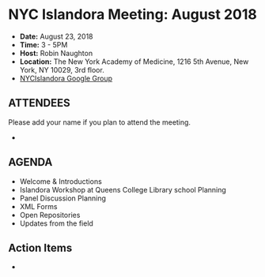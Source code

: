 # NYC Islandora Meeting: August 2018
* **Date:**  August 23, 2018
* **Time:** 3 - 5PM
* **Host:** Robin Naughton
* **Location:** The New York Academy of Medicine, 1216 5th Avenue, New York, NY 10029, 3rd floor.
* [NYCIslandora Google Group](https://groups.google.com/forum/#!forum/nycislandora)


## ATTENDEES
Please add your name if you plan to attend the meeting.

*  

## AGENDA
* Welcome & Introductions
* Islandora Workshop at Queens College Library school Planning
* Panel Discussion Planning
* XML Forms
* Open Repositories
* Updates from the field

## Action Items

*
